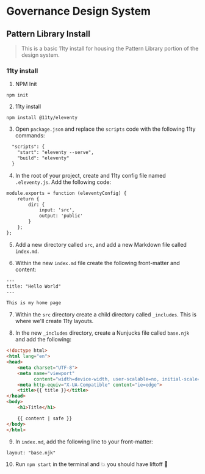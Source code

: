 # Governance Design System

## Pattern Library Install
> This is a basic 11ty install for housing the Pattern Library portion of the design system.

### 11ty install

1) NPM Init

`npm init`

2) 11ty install

`npm install @11ty/eleventy`

3) Open `package.json` and replace the `scripts` code with the following 11ty commands:

```html
  "scripts": {
    "start": "eleventy --serve",
    "build": "eleventy"
  }
```

4) In the root of your project, create and 11ty config file named `.eleventy.js`. Add the following code:

```html
module.exports = function (eleventyConfig) {
    return {
        dir: {
            input: 'src',
            output: 'public'
        }
    };
};
```

5) Add a new directory called `src`, and add a new Markdown file called `index.md`.

6) Within the new `index.md` file create the following front-matter and content:

```html
---
title: "Hello World"
---

This is my home page
```

7) Within the `src` directory create a child directory called `_includes`. This is where we'll create 11ty layouts.

8) In the new `_includes` directory, create a Nunjucks file called `base.njk` and add the following:
 
```html
<!doctype html>
<html lang="en">
<head>
    <meta charset="UTF-8">
    <meta name="viewport"
          content="width=device-width, user-scalable=no, initial-scale=1.0, maximum-scale=1.0, minimum-scale=1.0">
    <meta http-equiv="X-UA-Compatible" content="ie=edge">
    <title>{{ title }}</title>
</head>
<body>
    <h1>Title</h1>

    {{ content | safe }}
</body>
</html>
```

9) In `index.md`, add the following line to your front-matter:

`layout: "base.njk"`

10) Run `npm start` in the terminal and :boom: you should have liftoff :rocket:

